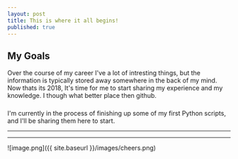 ```yaml
---
layout: post
title: This is where it all begins!
published: true
---
```


## My Goals

Over the course of my career I've a lot of intresting things, but the information is typically stored away somewhere in the back of my mind.  Now thats its 2018, It's time for me to start sharing my experience and my knowledge.  I though what better place then github.

### 
I'm currently in the process of finishing up some of my first Python scripts, and I'll be sharing them here to start. 


----
****
![image.png]({{ site.baseurl }}/images/cheers.png)
